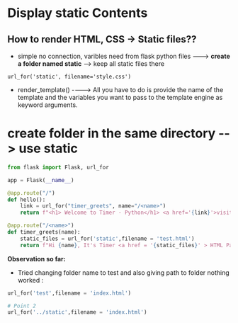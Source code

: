 # Display static Contents

## How to render HTML, CSS -> Static files??

- simple no connection, varibles need from flask python files ---> **create a folder named static** --> keep all static files there


`url_for('static', filename='style.css')`
- render_template() ---->
All you have to do is provide the name of the template and the variables you want to pass to the template engine as keyword arguments.

# create folder in the same directory --> use static 

```py
from flask import Flask, url_for

app = Flask(__name__)

@app.route("/")
def hello():
    link = url_for("timer_greets", name="/<name>")
    return f"<h1> Welcome to Timer - Python</h1> <a href='{link}'>visit here to Get a Hi 👋</a> <h2> append your name after URL like: /name see magic <h2>"

@app.route("/<name>")
def timer_greets(name):
    static_files = url_for('static',filename = 'test.html')
    return f"Hi {name}, It's Timer <a href = '{static_files}' > HTML Page !! </a>"


```
**Observation so far:**
- Tried changing folder name to test  and also giving path to folder nothing worked :
 ```py
 url_for('test',filename = 'index.html')
 
 # Point 2
 url_for('../static',filename = 'index.html')
```
